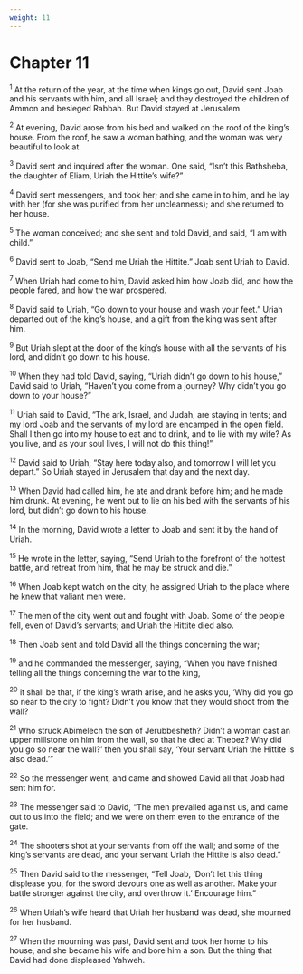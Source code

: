 ```yaml
---
weight: 11
---
```


# Chapter 11

<sup>1</sup> At the return of the year, at the time when kings go out, David sent Joab and his servants with him, and all Israel; and they destroyed the children of Ammon and besieged Rabbah. But David stayed at Jerusalem. 

<sup>2</sup> At evening, David arose from his bed and walked on the roof of the king’s house. From the roof, he saw a woman bathing, and the woman was very beautiful to look at. 

<sup>3</sup> David sent and inquired after the woman. One said, “Isn’t this Bathsheba, the daughter of Eliam, Uriah the Hittite’s wife?” 

<sup>4</sup> David sent messengers, and took her; and she came in to him, and he lay with her (for she was purified from her uncleanness); and she returned to her house. 

<sup>5</sup> The woman conceived; and she sent and told David, and said, “I am with child.” 

<sup>6</sup> David sent to Joab, “Send me Uriah the Hittite.” Joab sent Uriah to David. 

<sup>7</sup> When Uriah had come to him, David asked him how Joab did, and how the people fared, and how the war prospered. 

<sup>8</sup> David said to Uriah, “Go down to your house and wash your feet.” Uriah departed out of the king’s house, and a gift from the king was sent after him. 

<sup>9</sup> But Uriah slept at the door of the king’s house with all the servants of his lord, and didn’t go down to his house. 

<sup>10</sup> When they had told David, saying, “Uriah didn’t go down to his house,” David said to Uriah, “Haven’t you come from a journey? Why didn’t you go down to your house?” 

<sup>11</sup> Uriah said to David, “The ark, Israel, and Judah, are staying in tents; and my lord Joab and the servants of my lord are encamped in the open field. Shall I then go into my house to eat and to drink, and to lie with my wife? As you live, and as your soul lives, I will not do this thing!” 

<sup>12</sup> David said to Uriah, “Stay here today also, and tomorrow I will let you depart.” So Uriah stayed in Jerusalem that day and the next day. 

<sup>13</sup> When David had called him, he ate and drank before him; and he made him drunk. At evening, he went out to lie on his bed with the servants of his lord, but didn’t go down to his house. 

<sup>14</sup> In the morning, David wrote a letter to Joab and sent it by the hand of Uriah. 

<sup>15</sup> He wrote in the letter, saying, “Send Uriah to the forefront of the hottest battle, and retreat from him, that he may be struck and die.” 

<sup>16</sup> When Joab kept watch on the city, he assigned Uriah to the place where he knew that valiant men were. 

<sup>17</sup> The men of the city went out and fought with Joab. Some of the people fell, even of David’s servants; and Uriah the Hittite died also. 

<sup>18</sup> Then Joab sent and told David all the things concerning the war; 

<sup>19</sup> and he commanded the messenger, saying, “When you have finished telling all the things concerning the war to the king, 

<sup>20</sup> it shall be that, if the king’s wrath arise, and he asks you, ‘Why did you go so near to the city to fight? Didn’t you know that they would shoot from the wall? 

<sup>21</sup> Who struck Abimelech the son of Jerubbesheth? Didn’t a woman cast an upper millstone on him from the wall, so that he died at Thebez? Why did you go so near the wall?’ then you shall say, ‘Your servant Uriah the Hittite is also dead.’” 

<sup>22</sup> So the messenger went, and came and showed David all that Joab had sent him for. 

<sup>23</sup> The messenger said to David, “The men prevailed against us, and came out to us into the field; and we were on them even to the entrance of the gate. 

<sup>24</sup> The shooters shot at your servants from off the wall; and some of the king’s servants are dead, and your servant Uriah the Hittite is also dead.” 

<sup>25</sup> Then David said to the messenger, “Tell Joab, ‘Don’t let this thing displease you, for the sword devours one as well as another. Make your battle stronger against the city, and overthrow it.’ Encourage him.” 

<sup>26</sup> When Uriah’s wife heard that Uriah her husband was dead, she mourned for her husband. 

<sup>27</sup> When the mourning was past, David sent and took her home to his house, and she became his wife and bore him a son. But the thing that David had done displeased Yahweh. 


